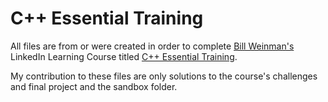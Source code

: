 # C++ Essential Training

All files are from or were created in order to complete [Bill Weinman's](https://www.linkedin.com/learning/instructors/bill-weinman?u=42252777) LinkedIn Learning Course titled [C++ Essential Training](https://www.linkedin.com/learning/c-plus-plus-essential-training/learn-c-plus-plus?autoplay=true&u=42252777).

My contribution to these files are only solutions to the course's challenges and final project and the sandbox folder.

